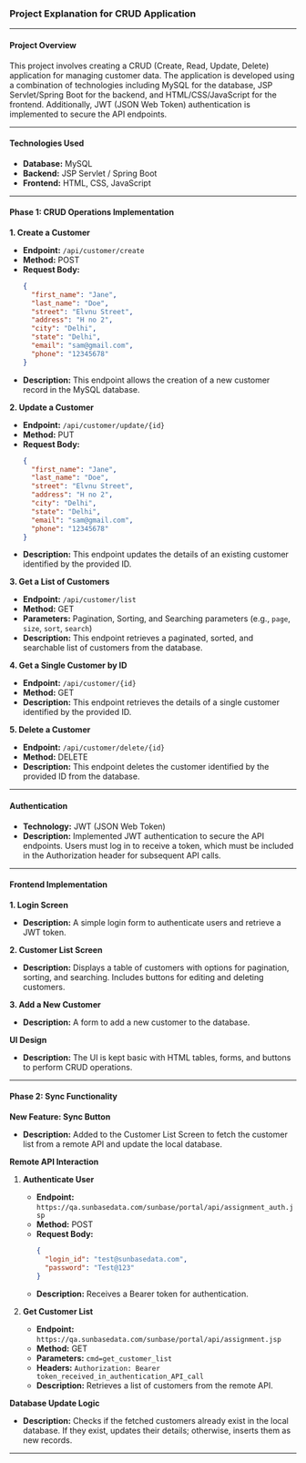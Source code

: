 ### Project Explanation for CRUD Application

---

#### **Project Overview**

This project involves creating a CRUD (Create, Read, Update, Delete) application for managing customer data. The application is developed using a combination of technologies including MySQL for the database, JSP Servlet/Spring Boot for the backend, and HTML/CSS/JavaScript for the frontend. Additionally, JWT (JSON Web Token) authentication is implemented to secure the API endpoints.

---

#### **Technologies Used**

- **Database:** MySQL
- **Backend:** JSP Servlet / Spring Boot
- **Frontend:** HTML, CSS, JavaScript

---

#### **Phase 1: CRUD Operations Implementation**

**1. Create a Customer**
   - **Endpoint:** `/api/customer/create`
   - **Method:** POST
   - **Request Body:**
     ```json
     {
       "first_name": "Jane",
       "last_name": "Doe",
       "street": "Elvnu Street",
       "address": "H no 2",
       "city": "Delhi",
       "state": "Delhi",
       "email": "sam@gmail.com",
       "phone": "12345678"
     }
     ```
   - **Description:** This endpoint allows the creation of a new customer record in the MySQL database.

**2. Update a Customer**
   - **Endpoint:** `/api/customer/update/{id}`
   - **Method:** PUT
   - **Request Body:**
     ```json
     {
       "first_name": "Jane",
       "last_name": "Doe",
       "street": "Elvnu Street",
       "address": "H no 2",
       "city": "Delhi",
       "state": "Delhi",
       "email": "sam@gmail.com",
       "phone": "12345678"
     }
     ```
   - **Description:** This endpoint updates the details of an existing customer identified by the provided ID.

**3. Get a List of Customers**
   - **Endpoint:** `/api/customer/list`
   - **Method:** GET
   - **Parameters:** Pagination, Sorting, and Searching parameters (e.g., `page`, `size`, `sort`, `search`)
   - **Description:** This endpoint retrieves a paginated, sorted, and searchable list of customers from the database.

**4. Get a Single Customer by ID**
   - **Endpoint:** `/api/customer/{id}`
   - **Method:** GET
   - **Description:** This endpoint retrieves the details of a single customer identified by the provided ID.

**5. Delete a Customer**
   - **Endpoint:** `/api/customer/delete/{id}`
   - **Method:** DELETE
   - **Description:** This endpoint deletes the customer identified by the provided ID from the database.

---

#### **Authentication**

- **Technology:** JWT (JSON Web Token)
- **Description:** Implemented JWT authentication to secure the API endpoints. Users must log in to receive a token, which must be included in the Authorization header for subsequent API calls.

---

#### **Frontend Implementation**

**1. Login Screen**
   - **Description:** A simple login form to authenticate users and retrieve a JWT token.

**2. Customer List Screen**
   - **Description:** Displays a table of customers with options for pagination, sorting, and searching. Includes buttons for editing and deleting customers.

**3. Add a New Customer**
   - **Description:** A form to add a new customer to the database.

**UI Design**
- **Description:** The UI is kept basic with HTML tables, forms, and buttons to perform CRUD operations.

---

#### **Phase 2: Sync Functionality**

**New Feature: Sync Button**
   - **Description:** Added to the Customer List Screen to fetch the customer list from a remote API and update the local database.

**Remote API Interaction**

1. **Authenticate User**
   - **Endpoint:** `https://qa.sunbasedata.com/sunbase/portal/api/assignment_auth.jsp`
   - **Method:** POST
   - **Request Body:**
     ```json
     {
       "login_id": "test@sunbasedata.com",
       "password": "Test@123"
     }
     ```
   - **Description:** Receives a Bearer token for authentication.

2. **Get Customer List**
   - **Endpoint:** `https://qa.sunbasedata.com/sunbase/portal/api/assignment.jsp`
   - **Method:** GET
   - **Parameters:** `cmd=get_customer_list`
   - **Headers:** `Authorization: Bearer token_received_in_authentication_API_call`
   - **Description:** Retrieves a list of customers from the remote API.

**Database Update Logic**
- **Description:** Checks if the fetched customers already exist in the local database. If they exist, updates their details; otherwise, inserts them as new records.

---
